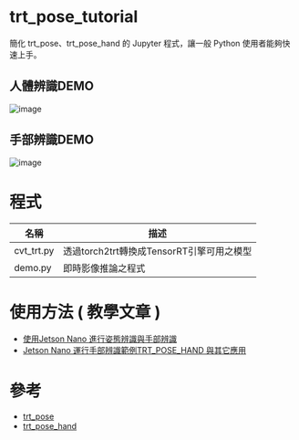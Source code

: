 # trt_pose_tutorial
簡化 trt_pose、trt_pose_hand 的 Jupyter 程式，讓一般 Python 使用者能夠快速上手。

## 人體辨識DEMO
![image](./figures/image003_pose_estimation.gif)

## 手部辨識DEMO
![image](./figures/image004_trt_pose_hand.gif)

# 程式
| 名稱  | 描述  |
| ---   | ---   |
| cvt_trt.py  |  透過torch2trt轉換成TensorRT引擎可用之模型  
| demo.py     |  即時影像推論之程式

# 使用方法 ( 教學文章 )

* [使用Jetson Nano 進行姿態辨識與手部辨識](https://chiachun0818.medium.com/%E4%BD%BF%E7%94%A8jetson-nano-%E9%80%B2%E8%A1%8C%E5%A7%BF%E6%85%8B%E8%BE%A8%E8%AD%98%E8%88%87%E6%89%8B%E9%83%A8%E8%BE%A8%E8%AD%98-851d172cb273)
* [Jetson Nano 運行手部辨識範例TRT_POSE_HAND 與其它應用](https://chiachun0818.medium.com/jetson-nano-%E9%81%8B%E8%A1%8C%E6%89%8B%E9%83%A8%E8%BE%A8%E8%AD%98%E7%AF%84%E4%BE%8Btrt-pose-hand-%E8%88%87%E5%85%B6%E5%AE%83%E6%87%89%E7%94%A8-db71d3c73680)

# 參考
* [trt_pose](https://github.com/NVIDIA-AI-IOT/trt_pose)
* [trt_pose_hand](https://github.com/NVIDIA-AI-IOT/trt_pose_hand)
